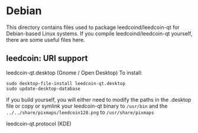 
Debian
====================
This directory contains files used to package leedcoind/leedcoin-qt
for Debian-based Linux systems. If you compile leedcoind/leedcoin-qt yourself, there are some useful files here.

## leedcoin: URI support ##


leedcoin-qt.desktop  (Gnome / Open Desktop)
To install:

	sudo desktop-file-install leedcoin-qt.desktop
	sudo update-desktop-database

If you build yourself, you will either need to modify the paths in
the .desktop file or copy or symlink your leedcoin-qt binary to `/usr/bin`
and the `../../share/pixmaps/leedcoin128.png` to `/usr/share/pixmaps`

leedcoin-qt.protocol (KDE)

